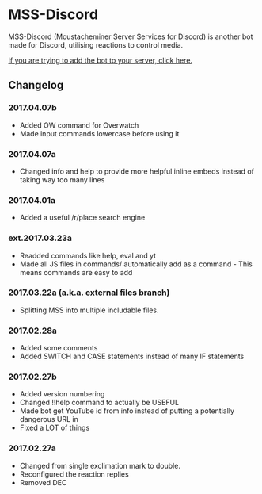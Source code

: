 # MSS-Discord

MSS-Discord (Moustacheminer Server Services for Discord) is another bot made for Discord, utilising reactions to control media.

[If you are trying to add the bot to your server, click here.](https://discordapp.com/oauth2/authorize?&client_id=257547382277931009&scope=bot&permissions=70765632)


## Changelog

### 2017.04.07b

- Added OW command for Overwatch
- Made input commands lowercase before using it

### 2017.04.07a

- Changed info and help to provide more helpful inline embeds instead of taking way too many lines

### 2017.04.01a

- Added a useful /r/place search engine

### ext.2017.03.23a

- Readded commands like help, eval and yt
- Made all JS files in commands/ automatically add as a command - This means commands are easy to add

### 2017.03.22a (a.k.a. external files branch)

- Splitting MSS into multiple includable files.

### 2017.02.28a

- Added some comments
- Added SWITCH and CASE statements instead of many IF statements

### 2017.02.27b

- Added version numbering
- Changed !!help command to actually be USEFUL
- Made bot get YouTube id from info instead of putting a potentially dangerous URL in
- Fixed a LOT of things

### 2017.02.27a

- Changed from single exclimation mark to double.
- Reconfigured the reaction replies
- Removed DEC
